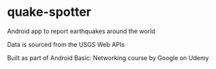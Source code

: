 # quake-spotter
Android app to report earthquakes around the world


Data is sourced from the USGS Web APIs

Built as part of Android Basic: Networking course by Google on Udemy
